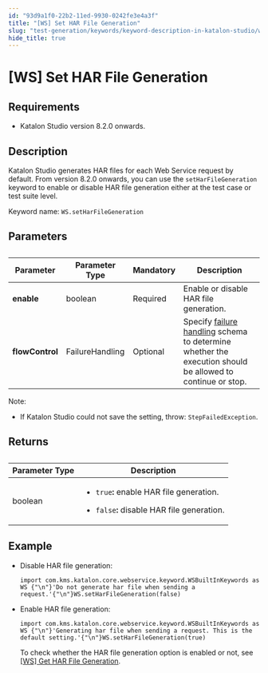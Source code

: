 ```yaml
---
id: "93d9a1f0-22b2-11ed-9930-0242fe3e4a3f"
title: "[WS] Set HAR File Generation"
slug: "test-generation/keywords/keyword-description-in-katalon-studio/web-service-keywords/ws-set-har-file-generation"
hide_title: true
---
```


# <a id="id_0" class="anchor_top_offset"/><a id="ariaid-title1" class="anchor_top_offset"/>[WS] Set HAR File Generation


## Requirements

<div xmlns="http://www.w3.org/1999/xhtml" className="p"><ul className="ul"><li className="li"><p className="p">Katalon Studio version 8.2.0 onwards.</p></li></ul></div>

## <a id="id_0__id_1" class="anchor_top_offset"/>Description

<p xmlns="http://www.w3.org/1999/xhtml" className="p">Katalon Studio generates HAR files for each Web Service request by default. From version 8.2.0 onwards, you can use the <code className="ph codeph">setHarFileGeneration</code> keyword to enable or disable HAR file generation either at the test case or test suite level.</p> 
<p xmlns="http://www.w3.org/1999/xhtml" className="p">Keyword name: <code className="ph codeph">WS.setHarFileGeneration</code></p> 

## Parameters

<div xmlns="http://www.w3.org/1999/xhtml" className="p"><table className="table"><caption /><colgroup><col /><col /><col /><col /></colgroup><thead className="thead"><tr className><th className="entry anchor_top_offset" id="id_0__entry__1">Parameter</th><th className="entry anchor_top_offset" id="id_0__entry__2">Parameter Type</th><th className="entry anchor_top_offset" id="id_0__entry__3"> Mandatory</th><th className="entry anchor_top_offset" id="id_0__entry__4">Description</th></tr></thead><tbody className="tbody"><tr className><td className="entry" headers="id_0__entry__1 id_0__entry__2 id_0__entry__3 id_0__entry__4 " rowSpan={1} colSpan={1}><strong className="ph b">enable</strong></td><td className="entry" headers="id_0__entry__1 id_0__entry__2 id_0__entry__3 id_0__entry__4 " rowSpan={1} colSpan={1}>boolean</td><td className="entry" headers="id_0__entry__1 id_0__entry__2 id_0__entry__3 id_0__entry__4 " rowSpan={1} colSpan={1}>Required</td><td className="entry" headers="id_0__entry__1 id_0__entry__2 id_0__entry__3 id_0__entry__4 ">Enable or disable HAR file generation.</td></tr><tr className><td className="entry" headers="id_0__entry__1 id_0__entry__2 id_0__entry__3 id_0__entry__4 " rowSpan={1} colSpan={1}><strong className="ph b">flowControl</strong></td><td className="entry" headers="id_0__entry__1 id_0__entry__2 id_0__entry__3 id_0__entry__4 " rowSpan={1} colSpan={1}>FailureHandling</td><td className="entry" headers="id_0__entry__1 id_0__entry__2 id_0__entry__3 id_0__entry__4 " rowSpan={1} colSpan={1}>Optional</td><td className="entry" headers="id_0__entry__1 id_0__entry__2 id_0__entry__3 id_0__entry__4 ">Specify <a className="xref" href="/test-maintenance/configure-failure-handling-settings-in-katalon-studio">failure handling</a> schema to determine whether the execution should be allowed to continue or stop.</td></tr></tbody></table><div className="note note note_note"><span className="note__title">Note:</span> <ul className="ul"><li className="li"><p className="p">If Katalon Studio could not save the setting, throw: <code className="ph codeph">StepFailedException</code>.</p></li></ul></div></div>

## Returns

<div xmlns="http://www.w3.org/1999/xhtml" className="p"><table className="table"><caption /><colgroup><col /><col /></colgroup><thead className="thead"><tr className><th className="entry anchor_top_offset" id="id_0__entry__13">Parameter Type</th><th className="entry anchor_top_offset" id="id_0__entry__14">Description</th></tr></thead><tbody className="tbody"><tr className><td className="entry" headers="id_0__entry__13 id_0__entry__14 " rowSpan={1} colSpan={1}>boolean</td><td className="entry" headers="id_0__entry__13 id_0__entry__14 " rowSpan={1} colSpan={1}><ul className="ul"><li className="li"><code className="ph codeph">true</code><strong className="ph b">:</strong> enable HAR file generation.</li></ul><ul className="ul"><li className="li"><p className="p"><code className="ph codeph">false</code><strong className="ph b">: </strong>disable HAR file generation.</p></li></ul></td></tr></tbody></table></div>

## Example

<div xmlns="http://www.w3.org/1999/xhtml" className="p"><ul className="ul"><li className="li"><p className="p">Disable HAR file generation:</p><div className="p"><pre className="pre codeblock"><code>import com.kms.katalon.core.webservice.keyword.WSBuiltInKeywords as WS {"\n"}'Do not generate har file when sending a request.'{"\n"}WS.setHarFileGeneration(false)</code></pre></div></li><li className="li"><p className="p">Enable HAR file generation:</p><div className="p"><pre className="pre codeblock"><code>import com.kms.katalon.core.webservice.keyword.WSBuiltInKeywords as WS {"\n"}'Generating har file when sending a request. This is the default setting.'{"\n"}WS.setHarFileGeneration(true)</code></pre></div><p className="p">To check whether the HAR file generation option is enabled or not, see <a className="xref" href="/test-generation/keywords/keyword-description-in-katalon-studio/web-service-keywords/ws-get-har-file-generation">[WS] Get HAR File Generation</a>.</p></li></ul></div>
